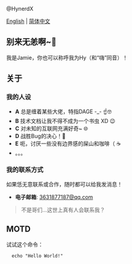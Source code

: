 @HynerdX

[English](README.md) | [简体中文](自述文件.md)

## 别来无恙啊~👋
我是Jamie，你也可以称呼我为Hy（和“嗨”同音）！

## 关于
### 我的人设
  - **A** 总是缠着某些大佬，特指DAGE -_- ☝️🤓
  - **B** 技术文档让我不得不成为一个书虫 XD 😉
  - **C** 对未知的互联网充满好奇~ 🌐
  - **D** 战胜Bug的决心！🐛
  - **E** 呃，讨厌一些没有边界感的屎山和咖啡（ ☕️
  - 。。。
### 我的联系方式
如果恁无意联系或合作，随时都可以给我发消息！
  - **电子邮箱**: 3631877187@qq.com
>不是哥们...这世上真有人会联系我？

## MOTD
试试这个命令：
```shell
  echo "Hello World!"
